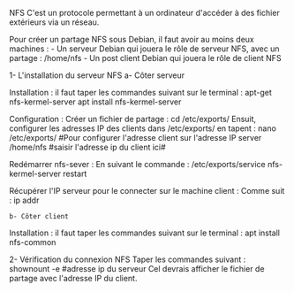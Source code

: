 NFS
C'est un protocole permettant à un ordinateur d'accéder à des fichier extérieurs via un réseau.

Pour créer un partage NFS sous Debian, il faut avoir au moins deux machines :
	- Un serveur Debian qui jouera le rôle de serveur NFS, avec un partage : /home/nfs
	- Un post client Debian qui jouera le rôle de client NFS

1- L'installation du serveur NFS
	a- Côter serveur

Installation : il faut taper les commandes suivant sur le terminal : 
		apt-get nfs-kermel-server
		apt install nfs-kermel-server 

Configuration : Créer un fichier de partage : cd /etc/exports/
	Ensuit, configurer les adresses IP des clients dans /etc/exports/ en tapent : 
		nano /etc/exports/
		#Pour configurer l'adresse client sur l'adresse IP server
		  /home/nfs    #saisir l'adresse ip du client ici#

Redémarrer nfs-sever : En suivant le commande : 
		/etc/exports/service nfs-kermel-server restart

Récupérer l'IP serveur pour le connecter sur le machine client : Comme suit : 
		ip addr

	b- Côter client
Installation : il faut taper les commandes suivant sur le terminal : 
		apt install nfs-common


2- Vérification du connexion NFS
Taper les commandes suivant :
		shownount -e #adresse ip du serveur
Cel devrais afficher le fichier de partage avec l'adresse IP du client.
